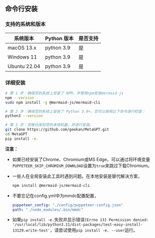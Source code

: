 ## 命令行安装

### 支持的系统和版本
|     系统版本     | Python 版本     |  是否支持  |
|      ----      |     ----        |   -----   |
|   macOS 13.x   |    python 3.9   |    是    |
|   Windows 11   |    python 3.9   |    是    |
|   Ubuntu 22.04 |    python 3.9   |    是    |

### 详细安装

```bash
# 第 1 步：确保您的系统上安装了 NPM。并使用npm安装mermaid-js
npm --version
sudo npm install -g @mermaid-js/mermaid-cli

# 第 2 步：确保您的系统上安装了 Python 3.9+。您可以使用以下命令进行检查：
python3 --version

# 第 3 步：克隆仓库到您的本地机器，并进行安装。
git clone https://github.com/geekan/MetaGPT.git
cd MetaGPT
pip install -e.
```

**注意：**

- 如果已经安装了Chrome、Chromium或MS Edge，可以通过将环境变量`PUPPETEER_SKIP_CHROMIUM_DOWNLOAD`设置为`true`来跳过下载Chromium。

- 一些人在全局安装此工具时遇到问题。在本地安装是替代解决方案，

    ```bash
    npm install @mermaid-js/mermaid-cli
    ```

- 不要忘记在config.yml中为mmdc配置配置，

    ```yml
    puppeteer_config: "./config/puppeteer-config.json"
    path: "./node_modules/.bin/mmdc"
    ```

- 如果`pip install -e.`失败并显示错误`[Errno 13] Permission denied: '/usr/local/lib/python3.11/dist-packages/test-easy-install-13129.write-test'`，请尝试使用`pip install -e. --user`运行。
